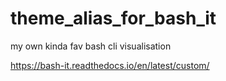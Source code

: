 # theme_alias_for_bash_it
my own kinda fav bash cli visualisation 

https://bash-it.readthedocs.io/en/latest/custom/
